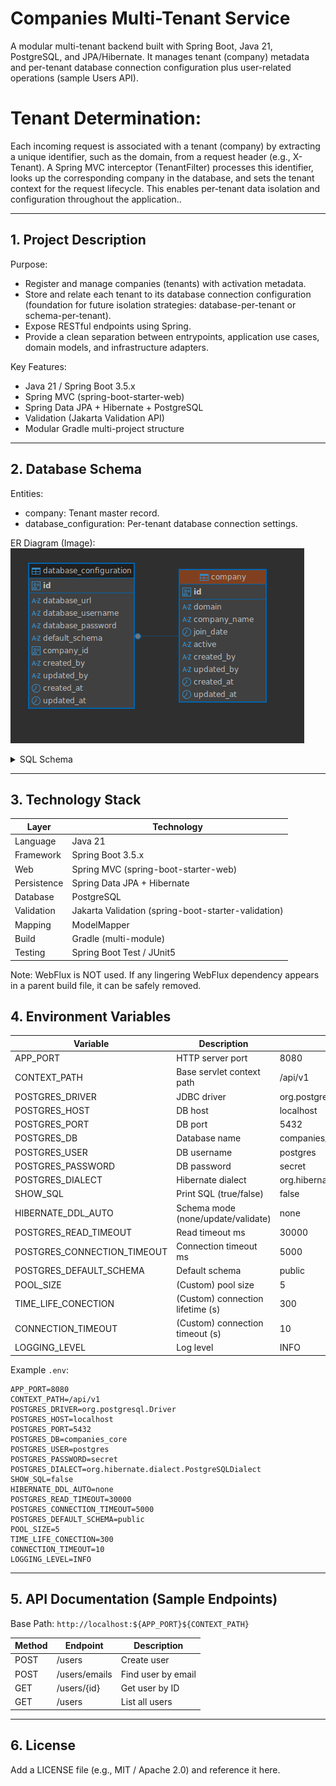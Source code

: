 # Companies Multi-Tenant Service

A modular multi-tenant backend built with Spring Boot, Java 21, PostgreSQL, and JPA/Hibernate. It manages tenant (company) metadata and per-tenant database connection configuration plus user-related operations (sample Users API).

# Tenant Determination:
Each incoming request is associated with a tenant (company) by extracting a unique identifier, such as the domain, from a request header (e.g., X-Tenant). A Spring MVC interceptor (TenantFilter) processes this identifier, looks up the corresponding company in the database, and sets the tenant context for the request lifecycle. This enables per-tenant data isolation and configuration throughout the application..


---
## 1. Project Description

Purpose:
- Register and manage companies (tenants) with activation metadata.
- Store and relate each tenant to its database connection configuration (foundation for future isolation strategies: database-per-tenant or schema-per-tenant).
- Expose RESTful endpoints using Spring.
- Provide a clean separation between entrypoints, application use cases, domain models, and infrastructure adapters.

Key Features:
- Java 21 / Spring Boot 3.5.x
- Spring MVC (spring-boot-starter-web)
- Spring Data JPA + Hibernate + PostgreSQL
- Validation (Jakarta Validation API)
- Modular Gradle multi-project structure


---
## 2. Database Schema

Entities:
- company: Tenant master record.
- database_configuration: Per-tenant database connection settings.


ER Diagram (Image):
![img.png](img.png)

<details><summary>SQL Schema</summary>

```sql
CREATE TABLE company (
    id UUID PRIMARY KEY DEFAULT gen_random_uuid(),
    domain VARCHAR(255) NOT NULL UNIQUE,
    company_name VARCHAR(255) NOT NULL,
    join_date DATE NOT NULL,
    active VARCHAR NOT NULL,
    created_by VARCHAR(100) NOT NULL,
    updated_by VARCHAR(100),
    created_at TIMESTAMP DEFAULT CURRENT_TIMESTAMP,
    updated_at TIMESTAMP DEFAULT CURRENT_TIMESTAMP
);

CREATE INDEX idx_company_domain ON company(domain);
CREATE INDEX idx_company_join_date ON company(join_date);

CREATE TABLE database_configuration (
    id UUID PRIMARY KEY DEFAULT gen_random_uuid(),
    database_url VARCHAR(500) NOT NULL UNIQUE,
    database_username VARCHAR(100) NOT NULL,
    database_password VARCHAR(200) NOT NULL,
    default_schema VARCHAR(100) DEFAULT 'public',
    company_id UUID NOT NULL,
    created_by VARCHAR(100) NOT NULL,
    updated_by VARCHAR(100),
    created_at TIMESTAMP DEFAULT CURRENT_TIMESTAMP,
    updated_at TIMESTAMP DEFAULT CURRENT_TIMESTAMP,
    CONSTRAINT fk_database_company FOREIGN KEY (company_id)
        REFERENCES company(id)
        ON DELETE CASCADE
);

CREATE INDEX idx_database_company_id ON database_configuration(company_id);
CREATE INDEX idx_database_url ON database_configuration(database_url);
```
</details>

---
## 3. Technology Stack

| Layer | Technology |
|-------|------------|
| Language | Java 21 |
| Framework | Spring Boot 3.5.x |
| Web | Spring MVC (spring-boot-starter-web) |
| Persistence | Spring Data JPA + Hibernate |
| Database | PostgreSQL |
| Validation | Jakarta Validation (spring-boot-starter-validation) |
| Mapping | ModelMapper |
| Build | Gradle (multi-module) |
| Testing | Spring Boot Test / JUnit5 |

Note: WebFlux is NOT used. If any lingering WebFlux dependency appears in a parent build file, it can be safely removed.

## 4. Environment Variables
| Variable                  | Description                        | Example   |
|---------------------------|------------------------------------|-----------|
| APP_PORT                  | HTTP server port                   | 8080      |
| CONTEXT_PATH              | Base servlet context path           | /api/v1   |
| POSTGRES_DRIVER           | JDBC driver                        | org.postgresql.Driver |
| POSTGRES_HOST             | DB host                            | localhost |
| POSTGRES_PORT             | DB port                            | 5432      |
| POSTGRES_DB               | Database name                      | companies_core |
| POSTGRES_USER             | DB username                        | postgres  |
| POSTGRES_PASSWORD         | DB password                        | secret    |
| POSTGRES_DIALECT          | Hibernate dialect                  | org.hibernate.dialect.PostgreSQLDialect |
| SHOW_SQL                  | Print SQL (true/false)             | false     |
| HIBERNATE_DDL_AUTO        | Schema mode (none/update/validate) | none      |
| POSTGRES_READ_TIMEOUT     | Read timeout ms                    | 30000     |
| POSTGRES_CONNECTION_TIMEOUT | Connection timeout ms            | 5000      |
| POSTGRES_DEFAULT_SCHEMA   | Default schema                     | public    |
| POOL_SIZE                 | (Custom) pool size                 | 5         |
| TIME_LIFE_CONECTION       | (Custom) connection lifetime (s)   | 300       |
| CONNECTION_TIMEOUT        | (Custom) connection timeout (s)    | 10        |
| LOGGING_LEVEL             | Log level                          | INFO      |

Example `.env`:
```env
APP_PORT=8080
CONTEXT_PATH=/api/v1
POSTGRES_DRIVER=org.postgresql.Driver
POSTGRES_HOST=localhost
POSTGRES_PORT=5432
POSTGRES_DB=companies_core
POSTGRES_USER=postgres
POSTGRES_PASSWORD=secret
POSTGRES_DIALECT=org.hibernate.dialect.PostgreSQLDialect
SHOW_SQL=false
HIBERNATE_DDL_AUTO=none
POSTGRES_READ_TIMEOUT=30000
POSTGRES_CONNECTION_TIMEOUT=5000
POSTGRES_DEFAULT_SCHEMA=public
POOL_SIZE=5
TIME_LIFE_CONECTION=300
CONNECTION_TIMEOUT=10
LOGGING_LEVEL=INFO
```

---
## 5. API Documentation (Sample Endpoints)

Base Path: `http://localhost:${APP_PORT}${CONTEXT_PATH}`

| Method | Endpoint | Description |
|--------|----------|-------------|
| POST | /users | Create user |
| POST | /users/emails | Find user by email |
| GET | /users/{id} | Get user by ID |
| GET | /users | List all users |

---
## 6. License
Add a LICENSE file (e.g., MIT / Apache 2.0) and reference it here.




